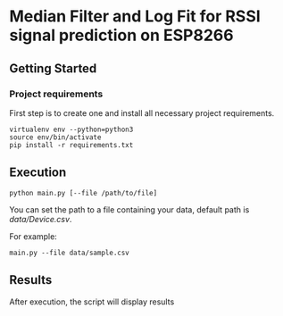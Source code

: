 # Median Filter and Log Fit for RSSI signal prediction on ESP8266

## Getting Started


### Project requirements 

First step is to create one and install all necessary project requirements.

    virtualenv env --python=python3
    source env/bin/activate
    pip install -r requirements.txt

## Execution

    python main.py [--file /path/to/file]

You can set the path to a file containing your data, default path is _data/Device.csv_.

For example:

    main.py --file data/sample.csv


## Results

After execution, the script will display results
